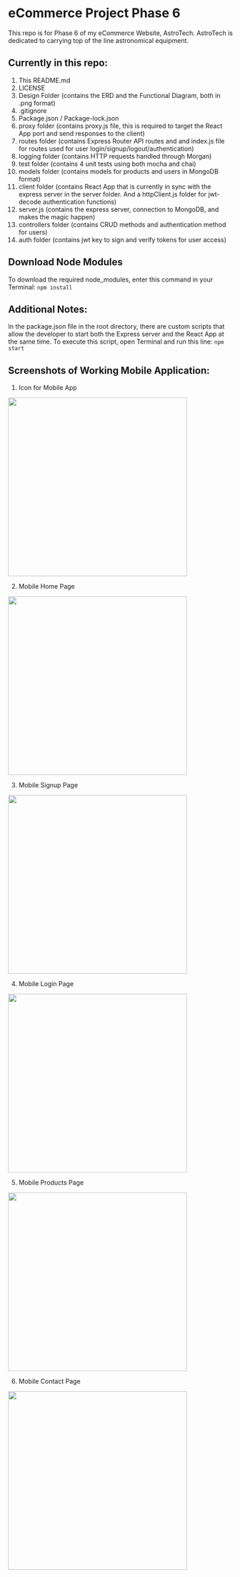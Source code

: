# eCommerce Project Phase 6
This repo is for Phase 6 of my eCommerce Website, AstroTech.
AstroTech is dedicated to carrying top of the line astronomical equipment.

## Currently in this repo:
1. This README.md
1. LICENSE
1. Design Folder (contains the ERD and the Functional Diagram, both in .png format)
1. .gitignore
1. Package.json / Package-lock.json
1. proxy folder (contains proxy.js file, this is required to target the React App port and send responses to the client)
1. routes folder (contains Express Router API routes and and index.js file for routes used for user login/signup/logout/authentication)
1. logging folder (contains HTTP requests handled through Morgan)
1. test folder (contains 4 unit tests using both mocha and chai)
1. models folder (contains models for products and users in MongoDB format)
1. client folder (contains React App that is currently in sync with the express server in the server folder. And a httpClient.js folder for jwt-decode authentication functions)
1. server.js (contains the express server, connection to MongoDB, and makes the magic happen)
1. controllers folder (contains CRUD methods and authentication method for users)
1. auth folder (contains jwt key to sign and verify tokens for user access)

## Download Node Modules
To download the required node_modules, enter this command in your Terminal:
    ```
    npm install
    ```

## Additional Notes:

In the package.json file in the root directory, there are custom scripts that allow the developer to start both the Express server and the React App at the same time. To execute this script, open Terminal and run this line:
    ```
    npm start
    ```

## Screenshots of Working Mobile Application:

1. Icon for Mobile App
<img src="/screenshots/MobileApplicationIcon.png" width="400">

2. Mobile Home Page
<img src="/screenshots/MobileHomePage.png" width="400">

3. Mobile Signup Page
<img src="/screenshots/MobileSignupPage.png" width="400">

4. Mobile Login Page
<img src="/screenshots/MobileLoginPage.png" width="400">

5. Mobile Products Page
<img src="/screenshots/MobileProductsPage.png" width="400">

6. Mobile Contact Page
<img src="/screenshots/MobileContactPage.png" width="400">
